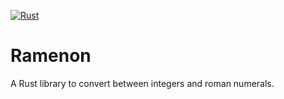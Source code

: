 [![Rust](https://github.com/mdmundo/ramenon/actions/workflows/rust.yml/badge.svg)](https://github.com/mdmundo/ramenon/actions/workflows/rust.yml)

# Ramenon

A Rust library to convert between integers and roman numerals.


